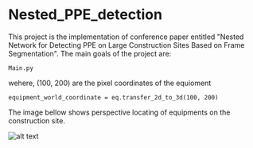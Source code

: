 # Nested_PPE_detection
This project is the implementation of conference paper entitled "Nested Network for Detecting PPE on Large Construction Sites Based on Frame Segmentation".
The main goals of the project are:
```
Main.py
```
wehere, (100, 200) are the pixel coordinates of the equioment
```
equipment_world_coordinate = eq.transfer_2d_to_3d(100, 200)
```
The image bellow shows perspective locating of equipments on the construction site.

![alt text](https://github.com/mohammadakz/Perspective_transfromation/blob/master/Capture.PNG)
